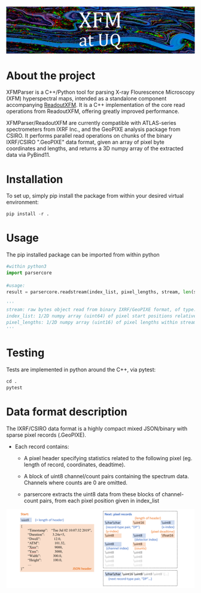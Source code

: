 <p align="left">
  <img src="./docs/IMG/header.png" alt="Spectrum" width="1024">
  <br />
</p>

# About the project

XFMParser is a C++/Python tool for parsing X-ray Flourescence Microscopy (XFM) hyperspectral maps, intended as a standalone component accompanying [ReadoutXFM](https://github.com/lachlanc61/ReadoutXFM). It is a C++ implementation of the core read operations from ReadoutXFM, offering greatly improved performance. 

XFMParser/ReadoutXFM are currently compatible with ATLAS-series spectrometers from IXRF Inc., and the GeoPIXE analysis package from CSIRO. It performs parallel read operations on chunks of the binary IXRF/CSIRO ".GeoPIXE" data format, given an array of pixel byte coordinates and lengths, and returns a 3D numpy array of the extracted data via PyBind11. 


# Installation

To set up, simply pip install the package from within your desired virtual environment:

```py
pip install -r .
```


# Usage

The pip installed package can be imported from within python

```py
#within python3
import parsercore

#usage:
result = parsercore.readstream(index_list, pixel_lengths, stream, len(stream) )

```

```py
'''
stream: raw bytes object read from binary IXRF/GeoPIXE format, of type: bytes, length: (len(stream))
index_list: 1/2D numpy array (uint64) of pixel start positions relative to beginning of stream
pixel_lengths: 1/2D numpy array (uint16) of pixel lengths within stream
'''
```


# Testing
Tests are implemented in python around the C++, via pytest:

```py
cd .
pytest
```

# Data format description

The IXRF/CSIRO data format is a highly compact mixed JSON/binary with sparse pixel records (.GeoPIXE).

- Each record contains: 
    - A pixel header specifying statistics related to the following pixel (eg. length of record, coordinates, deadtime).

    - A block of uint8 channel/count pairs containing the spectrum data. Channels where counts are 0 are omitted.  

    - parsercore extracts the uint8 data from these blocks of channel-count pairs, from each pixel position given in index_list

<p align="left">
  <img src="./docs/IMG/fileformat4.png" alt="Spectrum" width="1024">
  <br />
</p>
